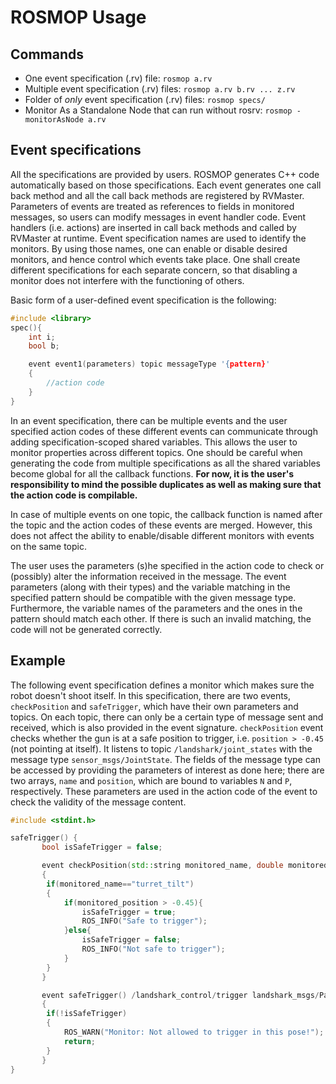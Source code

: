 # ROSMOP Usage

## Commands
 * One event specification (.rv) file: `rosmop a.rv`
 * Multiple event specification (.rv) files: `rosmop a.rv b.rv ... z.rv`
 * Folder of *only* event specification (.rv) files: `rosmop specs/`
 * Monitor As a Standalone Node that can run without rosrv: `rosmop
   -monitorAsNode a.rv`


## Event specifications

All the specifications are provided by users. ROSMOP generates C++ code automatically based on those specifications. Each event generates one call back method and all the call back methods are registered by RVMaster. Parameters of events are treated as references to fields in monitored messages, so users can modify messages in event handler code. Event handlers (i.e. actions) are inserted in call back methods and called by RVMaster at runtime. Event specification names are used to identify the monitors. By using those names, one can enable or disable desired monitors, and hence control which events take place. One shall create different specifications for each separate concern, so that disabling a monitor does not interfere with the functioning of others.

Basic form of a user-defined event specification is the following:

```c++
#include <library>
spec(){
	int i;
	bool b;

	event event1(parameters) topic messageType '{pattern}'
	{
		//action code
	}
}
```

In an event specification, there can be multiple events and the user specified
action codes of these different events can communicate through adding
specification-scoped shared variables. This allows the user to monitor
properties across different topics.  One should be careful when generating the
code from multiple specifications as all the shared variables become global for
all the callback functions. **For now, it is the user's responsibility to mind
the possible duplicates as well as making sure that the action code is
compilable.**

In case of multiple events on one topic, the callback function is named after
the topic and the action codes of these events are merged. However, this does
not affect the ability to enable/disable different monitors with events on the
same topic.

The user uses the parameters (s)he specified in the action code to check or
(possibly) alter the information received in the message. The event parameters
(along with their types) and the variable matching in the specified pattern
should be compatible with the given message type. Furthermore, the variable
names of the parameters and the ones in the pattern should match each other. If
there is such an invalid matching, the code will not be generated correctly.


## Example

The following event specification defines a monitor which makes sure the robot doesn't shoot itself.
In this specification, there are two events, `checkPosition` and `safeTrigger`, which have their own parameters and topics. On each topic, there can only be a certain type of message sent and received, which is also provided in the event signature. `checkPosition` event checks whether the gun is at a safe position to trigger, i.e. `position > -0.45` (not pointing at itself). It listens to topic `/landshark/joint_states` with the message type `sensor_msgs/JointState`. The fields of the message type can be accessed by providing the parameters of interest as done here; there are two arrays, `name` and `position`, which are bound to variables `N` and `P`, respectively. These parameters are used in the action code of the event to check the validity of the message content.

```c++
#include <stdint.h>

safeTrigger() {
       bool isSafeTrigger = false;

       event checkPosition(std::string monitored_name, double monitored_position) /landshark/joint_states sensor_msgs/JointState '{name[1]:monitored_name, position[1]:monitored_position}'
       {
		if(monitored_name=="turret_tilt")
		{
			if(monitored_position > -0.45){
				isSafeTrigger = true;
				ROS_INFO("Safe to trigger");
			}else{
				isSafeTrigger = false;
				ROS_INFO("Not safe to trigger");
			}
		}
       }

       event safeTrigger() /landshark_control/trigger landshark_msgs/PaintballTrigger '{}'
       {
		if(!isSafeTrigger)
		{
			ROS_WARN("Monitor: Not allowed to trigger in this pose!");
			return;
		}
       }
}
```
